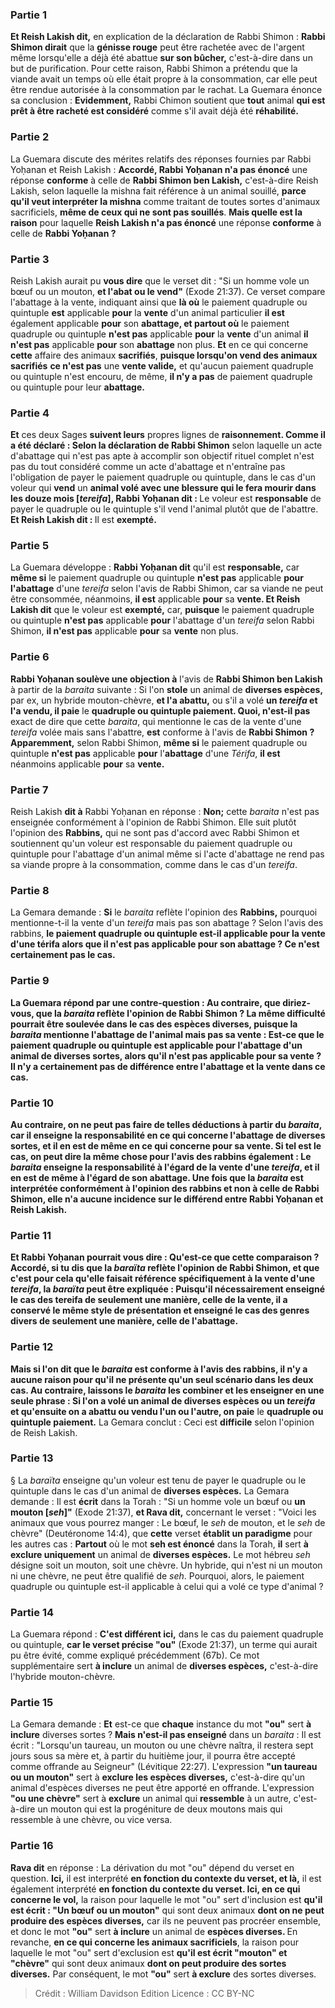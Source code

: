 
### Partie 1
<b>Et Reish Lakish dit,</b> en explication de la déclaration de Rabbi Shimon : <b>Rabbi Shimon dirait</b> que la <b>génisse rouge</b> peut être rachetée</b> avec de l'argent même lorsqu'elle a déjà été abattue <b>sur son bûcher,</b> c'est-à-dire dans un but de purification. Pour cette raison, Rabbi Shimon a prétendu que la viande avait un temps où elle était propre à la consommation, car elle peut être rendue autorisée à la consommation par le rachat. La Guemara énonce sa conclusion : <b>Evidemment,</b> Rabbi Chimon soutient que <b>tout</b> animal <b>qui est prêt à être racheté est considéré</b> comme s'il avait déjà été <b>réhabilité.</b>

### Partie 2
La Guemara discute des mérites relatifs des réponses fournies par Rabbi Yoḥanan et Reish Lakish : <b>Accordé, Rabbi Yoḥanan n'a pas énoncé</b> une réponse <b>conforme</b> à celle de <b>Rabbi Shimon ben Lakish,</b> c'est-à-dire Reish Lakish, selon laquelle la mishna fait référence à un animal souillé, <b>parce qu'il veut interpréter la mishna</b> comme traitant de toutes sortes d'animaux sacrificiels, <b>même de ceux qui ne sont pas souillés</b>. <b>Mais quelle est la raison</b> pour laquelle <b>Reish Lakish n'a pas énoncé</b> une réponse <b>conforme</b> à celle de <b>Rabbi Yoḥanan ?</b>

### Partie 3
Reish Lakish aurait pu <b>vous dire</b> que le verset dit : "Si un homme vole un bœuf ou un mouton, <b>et l'abat ou le vend"</b> (Exode 21:37). Ce verset compare l'abattage à la vente, indiquant ainsi que <b>là où</b> le paiement quadruple ou quintuple <b>est</b> applicable <b>pour</b> la <b>vente</b> d'un animal particulier <b>il est</b> également applicable <b>pour</b> son <b>abattage, et partout où</b> le paiement quadruple ou quintuple <b>n'est pas</b> applicable <b>pour</b> la <b>vente</b> d'un animal <b>il n'est pas</b> applicable <b>pour</b> son <b>abattage</b> non plus. <b>Et</b> en ce qui concerne <b>cette</b> affaire des animaux <b>sacrifiés</b>, <b>puisque lorsqu'on vend des animaux sacrifiés</b> <b>ce n'est pas</b> une <b>vente valide,</b> et qu'aucun paiement quadruple ou quintuple n'est encouru, de même, <b>il n'y a pas</b> de paiement quadruple ou quintuple pour leur <b>abattage.</b>

### Partie 4
<b>Et</b> ces deux Sages <b>suivent leurs</b> propres lignes de <b>raisonnement. Comme il a été déclaré : Selon la déclaration de Rabbi Shimon</b> selon laquelle un acte d'abattage qui n'est pas apte à accomplir son objectif rituel complet n'est pas du tout considéré comme un acte d'abattage et n'entraîne pas l'obligation de payer le paiement quadruple ou quintuple, dans le cas d'un voleur qui <b>vend</b> un <b>animal volé avec une blessure qui le fera mourir dans les douze mois [<i>tereifa</i>], Rabbi Yoḥanan dit : </b> Le voleur est <b>responsable</b> de payer le quadruple ou le quintuple s'il vend l'animal plutôt que de l'abattre. <b>Et Reish Lakish dit : </b> Il est <b>exempté.</b>

### Partie 5
La Guemara développe : <b>Rabbi Yoḥanan dit</b> qu'il est <b>responsable,</b> car <b>même si</b> le paiement quadruple ou quintuple <b>n'est pas</b> applicable <b>pour l'abattage</b> d'une <i>tereifa</i> selon l'avis de Rabbi Shimon, car sa viande ne peut être consommée, néanmoins, <b>il est</b> applicable <b>pour</b> sa <b>vente. Et Reish Lakish dit</b> que le voleur est <b>exempté,</b> car, <b>puisque</b> le paiement quadruple ou quintuple <b>n'est pas</b> applicable <b>pour</b> l'abattage</b> d'un <i>tereifa</i> selon Rabbi Shimon, <b>il n'est pas</b> applicable <b>pour</b> sa <b>vente</b> non plus.

### Partie 6
<b>Rabbi Yoḥanan soulève une objection à</b> l'avis de <b>Rabbi Shimon ben Lakish</b> à partir de la <i>baraita</i> suivante : Si l'on <b>stole</b> un animal de <b>diverses espèces,</b> par ex, un hybride mouton-chèvre, <b>et l'a abattu,</b> ou s'il a volé <b>un <i>tereifa</i> et l'a vendu, il paie</b> le <b>quadruple ou quintuple paiement. Quoi, n'est-il pas</b> exact de dire que cette <i>baraita</i>, qui mentionne le cas de la vente d'une <i>tereifa</i> volée mais sans l'abattre, <b>est</b> conforme à l'avis de <b>Rabbi Shimon ? Apparemment,</b> selon Rabbi Shimon, <b>même si</b> le paiement quadruple ou quintuple <b>n'est pas</b> applicable <b>pour</b> l'<b>abattage</b> d'une <i>Térifa</i>, <b>il est</b> néanmoins applicable <b>pour</b> sa <b>vente.</b>

### Partie 7
Reish Lakish <b>dit à</b> Rabbi Yoḥanan en réponse : <b>Non;</b> cette <i>baraita</i> n'est pas enseignée conformément à l'opinion de Rabbi Shimon. Elle suit plutôt l'opinion des <b>Rabbins,</b> qui ne sont pas d'accord avec Rabbi Shimon et soutiennent qu'un voleur est responsable du paiement quadruple ou quintuple pour l'abattage d'un animal même si l'acte d'abattage ne rend pas sa viande propre à la consommation, comme dans le cas d'un <i>tereifa</i>.

### Partie 8
La Gemara demande : <b>Si</b> le <i>baraita</i> reflète l'opinion des <b>Rabbins,</b> pourquoi mentionne-t-il la vente d'un <i>tereifa</i> mais pas son abattage ? Selon l'avis des rabbins, <b>le paiement quadruple ou quintuple est-il applicable <b>pour</b> la <b>vente</b> d'une <b>térifa</i></b> alors que <b>il n'est pas</b> applicable <b>pour</b> son <b>abattage ?</b> Ce n'est certainement pas le cas.

### Partie 9
La Guemara répond par une contre-question : <b>Au contraire, que</b> diriez-vous, que la <i>baraita</i> reflète l'opinion de <b>Rabbi Shimon ?</b> La même difficulté pourrait être soulevée dans le cas des <b>espèces diverses,</b> puisque la <i>baraita</i> mentionne l'abattage de l'animal mais pas sa vente : <b>Est-ce que</b> le paiement quadruple ou quintuple est applicable <b>pour</b> l'<b>abattage</b> d'un animal de diverses sortes, alors <b>qu'il n'est pas</b> applicable <b>pour</b> sa <b>vente ?</b> Il n'y a certainement pas de différence entre l'abattage et la vente dans ce cas.

### Partie 10
<b>Au contraire,</b> on ne peut pas faire de telles déductions à partir du <i>baraita</i>, car il <b>enseigne</b> la responsabilité en ce qui concerne l'<b>abattage</b> de diverses sortes, <b>et il en est de même</b> en ce qui concerne <b>pour</b> sa <b>vente. </b> Si tel est le cas, on peut <b>dire</b> la même chose <b>pour</b> l'avis des <b>rabbins également :</b> Le <i>baraita</i> <b>enseigne</b> la responsabilité à l'égard de la <b>vente</b> d'une <i>tereifa</i>, <b>et il en est de même</b> à l'égard <b>de</b> son <b>abattage. </b> Une fois que la <i>baraita</i> est interprétée conformément à l'opinion des rabbins et non à celle de Rabbi Shimon, elle n'a aucune incidence sur le différend entre Rabbi Yoḥanan et Reish Lakish.

### Partie 11
<b>Et Rabbi Yoḥanan</b> pourrait <b>vous dire : Qu'est-ce</b> que <b>cette comparaison</b> ? <b>Accordé, si tu dis</b> que la <i>baraïta</i> reflète l'opinion de <b>Rabbi Shimon,</b> et que c'est pour cela qu'elle faisait référence spécifiquement à la vente d'une <i>tereifa</i>, la <i>baraïta</i> peut être expliquée : <b>Puisqu'il</b> nécessairement <b>enseigné</b> le cas des <b>tereifa</i> de</b> seulement <b>une</b> manière, celle de la vente, il a conservé le même style de présentation et <b>enseigné</b> le cas des <b>genres divers de</b> seulement <b>une</b> manière, celle de l'abattage.

### Partie 12
<b>Mais si l'on dit</b> que le <i>baraita</i> est conforme à l'avis des <b>rabbins,</b> il n'y a aucune raison pour qu'il ne présente qu'un seul scénario dans les deux cas. Au contraire, <b>laissons</b> le <i>baraita</i> <b>les combiner et les enseigner</b> en une seule phrase : <b>Si l'on a volé</b> un animal de <b>diverses espèces ou un <i>tereifa</i></b> et qu'ensuite on a <b>abattu ou vendu</b> l'un ou l'autre, on paie</b> le <b>quadruple ou quintuple paiement.</b> La Gemara conclut : Ceci est <b>difficile</b> selon l'opinion de Reish Lakish.

### Partie 13
§ La <i>baraïta</i> enseigne qu'un voleur est tenu de payer le quadruple ou le quintuple dans le cas d'un animal de <b>diverses espèces.</b> La Gemara demande : Il est <b>écrit</b> dans la Torah : "Si un homme vole un bœuf ou <b>un mouton [<i>seh</i>]"</b> (Exode 21:37), <b>et Rava dit,</b> concernant le verset : "Voici les animaux que vous pourrez manger : Le bœuf, le <i>seh</i> de mouton, et le <i>seh</i> de chèvre" (Deutéronome 14:4), que <b>cette</b> verset <b>établit un paradigme</b> pour les autres cas : <b>Partout</b> où le mot <b>seh</i> est énoncé</b> dans la Torah, <b>il</b> sert <b>à exclure uniquement</b> un animal de <b>diverses espèces.</b> Le mot hébreu <i>seh</i> désigne soit un mouton, soit une chèvre. Un hybride, qui n'est ni un mouton ni une chèvre, ne peut être qualifié de <i>seh</i>. Pourquoi, alors, le paiement quadruple ou quintuple est-il applicable à celui qui a volé ce type d'animal ?

### Partie 14
La Guemara répond : <b>C'est différent ici,</b> dans le cas du paiement quadruple ou quintuple, <b>car le verset précise "ou"</b> (Exode 21:37), un terme qui aurait pu être évité, comme expliqué précédemment (67b). Ce mot supplémentaire sert <b>à inclure</b> un animal de <b>diverses espèces,</b> c'est-à-dire l'hybride mouton-chèvre.

### Partie 15
La Gemara demande : <b>Et</b> est-ce que <b>chaque</b> instance du mot <b>"ou"</b> sert <b>à inclure</b> diverses sortes ? <b>Mais n'est-il pas enseigné</b> dans un <i>baraita</i> : Il est écrit : "Lorsqu'un taureau, un mouton ou une chèvre naîtra, il restera sept jours sous sa mère et, à partir du huitième jour, il pourra être accepté comme offrande au Seigneur" (Lévitique 22:27). L'expression <b>"un taureau ou un mouton"</b> sert à <b>exclure les espèces diverses,</b> c'est-à-dire qu'un animal d'espèces diverses ne peut être apporté en offrande. L'expression <b>"ou une chèvre"</b> sert à <b>exclure</b> un animal qui <b>ressemble</b> à un autre, c'est-à-dire un mouton qui est la progéniture de deux moutons mais qui ressemble à une chèvre, ou vice versa.

### Partie 16
<b>Rava dit</b> en réponse : La dérivation du mot "ou" dépend du verset en question. <b>Ici,</b> il est interprété <b>en fonction du contexte du verset, et là,</b> il est également interprété <b>en fonction du contexte du verset. Ici, en ce qui concerne le vol,</b> la raison pour laquelle le mot "ou" sert d'inclusion est <b>qu'il est écrit : "Un bœuf ou un mouton"</b> qui sont deux animaux <b>dont on ne peut produire des espèces diverses,</b> car ils ne peuvent pas procréer ensemble, et donc le mot <b>"ou"</b> sert <b>à inclure</b> un animal de <b>espèces diverses. </b> En revanche, <b>en ce qui concerne les animaux sacrificiels</b>, la raison pour laquelle le mot "ou" sert d'exclusion est <b>qu'il est écrit "mouton" et "chèvre"</b> qui sont deux animaux <b>dont on peut produire des sortes diverses.</b> Par conséquent, le mot <b>"ou"</b> sert <b>à exclure</b> des sortes diverses.

>Crédit : William Davidson Edition
>Licence : CC BY-NC